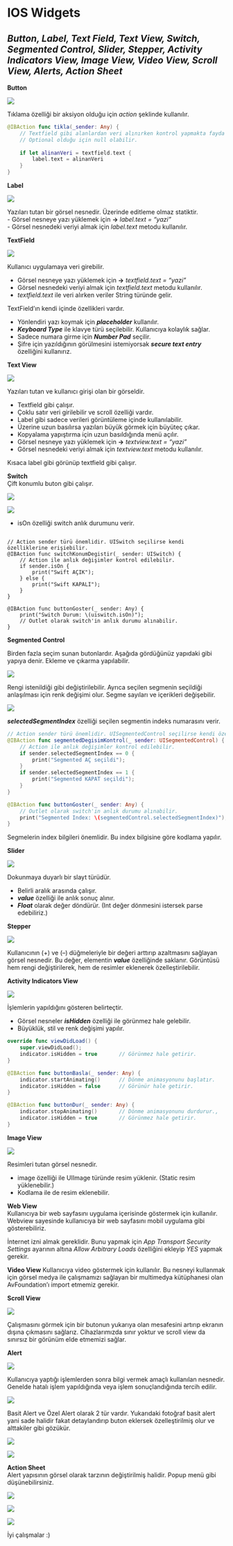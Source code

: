 IOS Widgets
===========

## _Button, Label, Text Field, Text View, Switch, Segmented Control, Slider, Stepper, Activity Indicators View, Image View, Video View, Scroll View, Alerts, Action Sheet_

**Button**

![](https://cdn-images-1.medium.com/max/800/1*Rp7hjrkuad-8LbGJhdLEXg.png)

Tıklama özelliği bir aksiyon olduğu için _action_ şeklinde kullanılır.

```swift
@IBAction func tikla(_sender: Any) {
    // Textfield gibi alanlardan veri alınırken kontrol yapmakta fayda vardır.
    // Optional olduğu için null olabilir.
    
    if let alinanVeri = textfield.text {
        label.text = alinanVeri
    }
}
```

**Label**

![](https://cdn-images-1.medium.com/max/800/1*koEGmt-NpKqS7xp-OrXJnQ.png)

Yazıları tutan bir görsel nesnedir. Üzerinde editleme olmaz statiktir.  
\- Görsel nesneye yazı yüklemek için **→** _label.text = “yazi”_  
\- Görsel nesnedeki veriyi almak için _label.text_ metodu kullanılır.

**TextField**

![](https://cdn-images-1.medium.com/max/800/1*7GkvAm6C0KpFHWrY_pFZcg.png)

Kullanıcı uygulamaya veri girebilir.

*   Görsel nesneye yazı yüklemek için **→** _textfield.text = “yazi”_
*   Görsel nesnedeki veriyi almak için _textfield.text_ metodu kullanılır.
*   _textfield.text_ ile veri alırken veriler String türünde gelir.

TextField’ın kendi içinde özellikleri vardır.

*   Yönlendiri yazı koymak için **_placeholder_** kullanılır.
*   **_Keyboard Type_** ile klavye türü seçilebilir. Kullanıcıya kolaylık sağlar.
*   Sadece numara girme için **_Number Pad_** seçilir.
*   Şifre için yazıldığının görülmesini istemiyorsak **_secure text entry_** özelliğini kullanırız.

**Text View**

![](https://cdn-images-1.medium.com/max/800/1*0m5DGlBX2b7LTJn0j9QdPw.png)

Yazıları tutan ve kullanıcı girişi olan bir görseldir.

*   Textfield gibi çalışır.
*   Çoklu satır veri girilebilir ve scroll özelliği vardır.
*   Label gibi sadece verileri görüntüleme içinde kullanılabilir.
*   Üzerine uzun basılırsa yazıları büyük görmek için büyüteç çıkar.
*   Kopyalama yapıştırma için uzun basıldığında menü açılır.
*   Görsel nesneye yazı yüklemek için **→** _textview.text = “yazi”_
*   Görsel nesnedeki veriyi almak için _textview.text_ metodu kullanılır.

Kısaca label gibi görünüp textfield gibi çalışır.

**Switch**  
Çift konumlu buton gibi çalışır.

![](https://cdn-images-1.medium.com/max/800/1*BdzPoMwuy-lWrlpfrpHfKg.png)

![](https://cdn-images-1.medium.com/max/600/1*XnoDK-tuQIyoEYjvwW3QmA.png)

*   isOn özelliği switch anlık durumunu verir.

```switch

// Action sender türü önemlidir. UISwitch seçilirse kendi özelliklerine erişiebilir.
@IBAction func switchKonumDegistir(_ sender: UISwitch) {
    // Action ile anlık değişimler kontrol edilebilir.
    if sender.isOn {
        print("Swift AÇIK");
    } else {
        print("Swift KAPALI");
    }
}

@IBAction func buttonGoster(_ sender: Any) {
    print("Switch Durum: \(uiswitch.isOn)");
    // Outlet olarak switch'in anlık durumu alınabilir.
}
```

**Segmented Control**

Birden fazla seçim sunan butonlardır. Aşağıda gördüğünüz yapıdaki gibi yapıya denir. Ekleme ve çıkarma yapılabilir.

![](https://cdn-images-1.medium.com/max/800/1*a6TUa-J87pxKyzY2xn5VPQ.png)

Rengi istenildiği gibi değiştirilebilir. Ayrıca seçilen segmenin seçildiği anlaşılması için renk değişimi olur. Segme sayıları ve içerikleri değişebilir.

![](https://cdn-images-1.medium.com/max/800/1*x_mmEwGISomwMDbdiImyBA.png)

**_selectedSegmentIndex_** özelliği seçilen segmentin indeks numarasını verir.

```swift
// Action sender türü önemlidir. UISegmentedControl seçilirse kendi özelliklerine erişilebilir.
@IBAction func segmentedDegisimKontrol(_ sender: UISegmentedControl) {
    // Action ile anlık değişimler kontrol edilebilir.
    if sender.selectedSegmentIndex == 0 {
        print("Segmented AÇ seçildi");
    } 
    if sender.selectedSegmentIndex == 1 {
        print("Segmented KAPAT seçildi");
    }
}

@IBAction func buttonGoster(_ sender: Any) {
    // Outlet olarak switch'in anlık durumu alınabilir.
    print("Segmented Index: \(segmentedControl.selectedSegmentIndex)");
}
```

Segmelerin index bilgileri önemlidir. Bu index bilgisine göre kodlama yapılır.

**Slider**

![](https://cdn-images-1.medium.com/max/800/1*TTvXYYQpp1bRgW9T8EKKyA.png)

Dokunmaya duyarlı bir slayt türüdür.

*   Belirli aralık arasında çalışır.
*   **_value_** özelliği ile anlık sonuç alınır.
*   **_Float_** olarak değer döndürür. (Int değer dönmesini istersek parse edebiliriz.)

**Stepper**

![](https://cdn-images-1.medium.com/max/800/1*CDKOoVI8Qe1GKSQTwAdmPA.png)

Kullanıcının (+) ve (–) düğmeleriyle bir değeri arttırıp azaltmasını sağlayan görsel nesnedir. Bu değer, elementin **_value_** özelliğinde saklanır. Görüntüsü hem rengi değiştirilerek, hem de resimler eklenerek özelleştirilebilir.

**Activity Indicators View**

![](https://cdn-images-1.medium.com/max/800/1*3WFEDRu9KkntgflrEkP0SQ.png)

İşlemlerin yapıldığını gösteren belirteçtir.

*   Görsel nesneler **_isHidden_** özelliği ile görünmez hale gelebilir.
*   Büyüklük, stil ve renk değişimi yapılır.

```swift
override func viewDidLoad() {
    super.viewDidLoad();
    indicator.isHidden = true       // Görünmez hale getirir.
}

@IBAction func buttonBasla(_ sender: Any) {
    indicator.startAnimating()      // Dönme animasyonunu başlatır.
    indicator.isHidden = false      // Görünür hale getirir.
}

@IBAction func buttonDur(_ sender: Any) {
    indicator.stopAnimating()       // Dönme animasyonunu durdurur.,
    indicator.isHidden = true       // Görünmez hale getirir.
}
```

**Image View**

![](https://cdn-images-1.medium.com/max/800/1*wRzklMmNk-9qutV7_lrsPA.png)

Resimleri tutan görsel nesnedir.

*   image özelliği ile UIImage türünde resim yüklenir. (Static resim yüklenebilir.)
*   Kodlama ile de resim eklenebilir.

**Web View**  
Kullanıcıya bir web sayfasını uygulama içerisinde göstermek için kullanılır. Webview sayesinde kullanıcıya bir web sayfasını mobil uygulama gibi gösterebiliriz.

İnternet izni almak gereklidir. Bunu yapmak için _App Transport Security Settings_ ayarının altına _Allow Arbitrary Loads_ özelliğini ekleyip _YES_ yapmak gerekir.

**Video View** Kullanıcıya video göstermek için kullanılır. Bu nesneyi kullanmak için görsel medya ile çalışmamızı sağlayan bir multimedya kütüphanesi olan AvFoundation’ı import etmemiz gerekir.

**Scroll View**

![](https://cdn-images-1.medium.com/max/800/1*Vq1Ih_hxbR5UdJJVnribNg.png)

Çalışmasını görmek için bir butonun yukarıya olan mesafesini artırıp ekranın dışına çıkmasını sağlarız. Cihazlarımızda sınır yoktur ve scroll view da sınırsız bir görünüm elde etmemizi sağlar.

**Alert**

![](https://cdn-images-1.medium.com/max/800/1*Bk1k1DTYj0UIJ7wy-_NyYw.png)

Kullanıcıya yaptığı işlemlerden sonra bilgi vermek amaçlı kullanılan nesnedir. Genelde hatalı işlem yapıldığında veya işlem sonuçlandığında tercih edilir.

![](https://cdn-images-1.medium.com/max/800/1*V7T6kOPeXxluXwk6WJqXwQ.png)

Basit Alert ve Özel Alert olarak 2 tür vardır. Yukarıdaki fotoğraf basit alert yani sade halidir fakat detaylandırıp buton eklersek özelleştirilmiş olur ve alttakiler gibi gözükür.

![](https://cdn-images-1.medium.com/max/600/1*6WzkIu5j3FCioT9o0HGesg.png)

![](https://cdn-images-1.medium.com/max/800/1*GwluJGa-btpX2WA6-xK38A.png)

**Action Sheet**  
Alert yapısının görsel olarak tarzının değiştirilmiş halidir. Popup menü gibi düşünebilirsiniz.

![](https://cdn-images-1.medium.com/max/400/1*tlKmm8aOZIl6UPmsn_gXVw.png)

![](https://cdn-images-1.medium.com/max/400/1*lN5JQzZlmY28b5ZqXpOQ8A.png)

![](https://cdn-images-1.medium.com/max/600/1*Zlp5E6PdwTTalLnsoNFn-Q.png)

İyi çalışmalar :)
